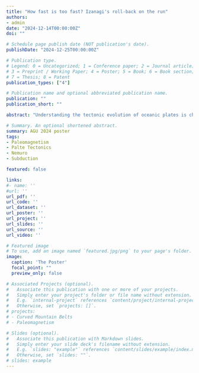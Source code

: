 ```yaml
---
title: "How fast is too fast? Izanagi's roll-back on the run"
authors:
- admin
date: "2024-12-14T00:00:00Z"
doi: ""

# Schedule page publish date (NOT publication's date).
publishDate: "2024-12-25T00:00:00Z"

# Publication type.
# Legend: 0 = Uncategorized; 1 = Conference paper; 2 = Journal article;
# 3 = Preprint / Working Paper; 4 = Poster; 5 = Book; 6 = Book section;
# 7 = Thesis; 8 = Patent
publication_types: ["4"]

# Publication name and optional abbreviated publication name.
publication: ""
publication_short: ""

abstract: "Understanding the tectonic evolution of oceanic plates is challenging due to their eventual subduction and loss. Marine magnetic anomalies on the Pacific Plate indicate that at least three plates once existed within the Panthalassa Ocean, all interacting with the Pacific Plate along spreading ridges. Global plate tectonic reconstructions suggest that Panthalassa initially featured a three-plate system with a central triple junction before the Early Jurassic inception of the Pacific Plate, eventually transitioning to a four-plate system. Accretionary complexes in northeastern Asia, stretching from the Kamchatka Peninsula to Hokkaido, contain remnants of Cretaceous-Paleogene intra-oceanic arcs, specifically the Nemuro-Olyutorsky and Kronotsky arcs. It has been proposed that the Nemuro-Olyutorsky arc originated along a mid-ocean ridge and migrated northward due to the rollback of the subducting Izanagi Plate. Recent kinematic reconstructions suggest that the Izanagi Plate moved rapidly northwestward. However, the paleogeography and kinematics of these arcs remain unclear, primarily due to a lack of high-quality paleomagnetic data. To clarify this, we sampled the Nemuro-Olyutorsky arc in Hokkaido, Japan, aiming to establish a reliable paleomagnetic record. The Nemuro Belt in eastern Hokkaido comprises forearc sedimentary sequences and juvenile intra-oceanic arc rocks from the Campanian to Paleocene. We collected samples from two sedimentary formations of late Campanian-Early Maastrichtian age, sufficient for elongation-inclination correction, along with pillow lavas and sills dated at 71 ± 1 Ma and other lavas and sills dated at 62 ± 1 Ma. Our findings indicate that the arc migrated northward from approximately 71 to 62 Ma at a rate of 19.4 ± 10 cm/yr (Fig. 1). In a hot-spot reference frame, this translates to a movement of over 15 cm/yr, suggesting rollback velocities significantly higher than typically assumed."

# Summary. An optional shortened abstract.
summary: AGU 2024 poster
tags:
- Paleomagnetism
- Palte Tectonics
- Nemuro
- Subduction

featured: false

links:
#- name: ''
#url: ''
url_pdf: ''
url_code: ''
url_dataset: ''
url_poster: ''
url_project: ''
url_slides: ''
url_source: ''
url_video: ''

# Featured image
# To use, add an image named `featured.jpg/png` to your page's folder. 
image:
  caption: 'The Poster'
  focal_point: ""
  preview_only: false

# Associated Projects (optional).
#   Associate this publication with one or more of your projects.
#   Simply enter your project's folder or file name without extension.
#   E.g. `internal-project` references `content/project/internal-project/index.md`.
#   Otherwise, set `projects: []`.
# projects:
# - Curved Mountain Belts
# - Paleomagnetism

# Slides (optional).
#   Associate this publication with Markdown slides.
#   Simply enter your slide deck's filename without extension.
#   E.g. `slides: "example"` references `content/slides/example/index.md`.
#   Otherwise, set `slides: ""`.
# slides: example
---
```

